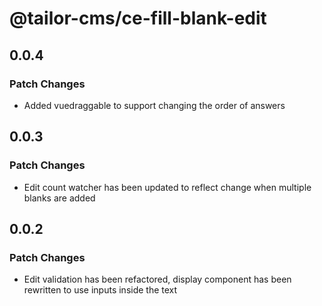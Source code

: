 # @tailor-cms/ce-fill-blank-edit

## 0.0.4

### Patch Changes

- Added vuedraggable to support changing the order of answers

## 0.0.3

### Patch Changes

- Edit count watcher has been updated to reflect change when multiple blanks are added

## 0.0.2

### Patch Changes

- Edit validation has been refactored, display component has been rewritten to use inputs inside the text
